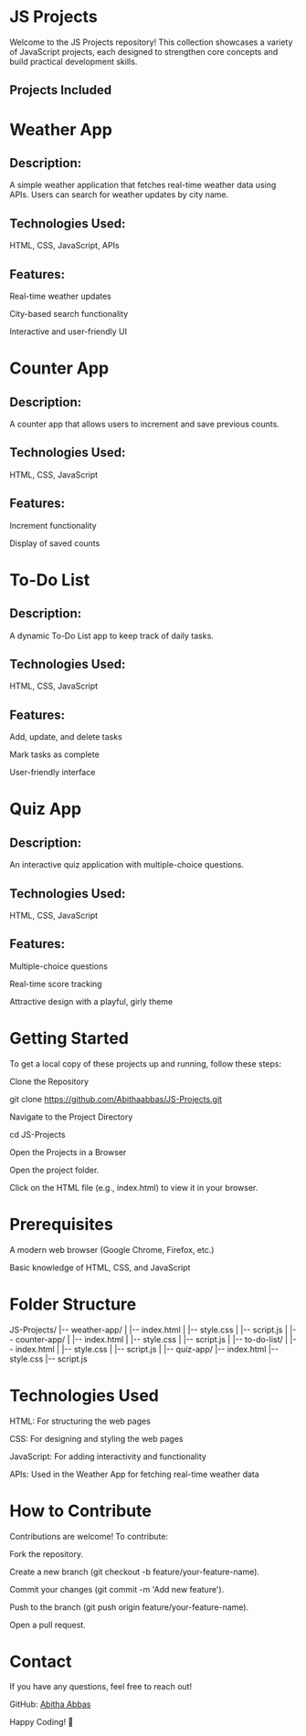 # JS Projects
Welcome to the JS Projects repository! This collection showcases a variety of JavaScript projects, each designed to strengthen core concepts and build practical development skills.

## Projects Included

# Weather App

## Description: 
A simple weather application that fetches real-time weather data using APIs. Users can search for weather updates by city name.

## Technologies Used: 
HTML, CSS, JavaScript, APIs

## Features:

Real-time weather updates

City-based search functionality

Interactive and user-friendly UI

# Counter App

## Description: 
A counter app that allows users to increment and save previous counts.

## Technologies Used: 
HTML, CSS, JavaScript

## Features:

Increment functionality

Display of saved counts

# To-Do List

## Description: 
A dynamic To-Do List app to keep track of daily tasks.

## Technologies Used: 
HTML, CSS, JavaScript

## Features:

Add, update, and delete tasks

Mark tasks as complete

User-friendly interface

# Quiz App

## Description: 
An interactive quiz application with multiple-choice questions.

## Technologies Used: 
HTML, CSS, JavaScript

## Features:

Multiple-choice questions

Real-time score tracking

Attractive design with a playful, girly theme

# Getting Started

To get a local copy of these projects up and running, follow these steps:

Clone the Repository

git clone https://github.com/Abithaabbas/JS-Projects.git

Navigate to the Project Directory

cd JS-Projects

Open the Projects in a Browser

Open the project folder.

Click on the HTML file (e.g., index.html) to view it in your browser.

# Prerequisites

A modern web browser (Google Chrome, Firefox, etc.)

Basic knowledge of HTML, CSS, and JavaScript

# Folder Structure

JS-Projects/
  |-- weather-app/
  |     |-- index.html
  |     |-- style.css
  |     |-- script.js
  |
  |-- counter-app/
  |     |-- index.html
  |     |-- style.css
  |     |-- script.js
  |
  |-- to-do-list/
  |     |-- index.html
  |     |-- style.css
  |     |-- script.js
  |
  |-- quiz-app/
        |-- index.html
        |-- style.css
        |-- script.js

# Technologies Used

HTML: For structuring the web pages

CSS: For designing and styling the web pages

JavaScript: For adding interactivity and functionality

APIs: Used in the Weather App for fetching real-time weather data

# How to Contribute

Contributions are welcome! To contribute:

Fork the repository.

Create a new branch (git checkout -b feature/your-feature-name).

Commit your changes (git commit -m 'Add new feature').

Push to the branch (git push origin feature/your-feature-name).

Open a pull request.

# Contact

If you have any questions, feel free to reach out!

GitHub: [Abitha Abbas](https://github.com/Abithaabbas/)


Happy Coding! 🚀

